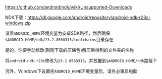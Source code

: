 https://github.com/android/ndk/wiki/Unsupported-Downloads  

NDK下载：https://dl.google.com/android/repository/android-ndk-r23c-windows.zip  

设置`ANDROID_HOME`环境变量为安卓SDK路径，然后确保`$ANDROID_HOME/ndk/23.2.8568313/toolchains`目录存在  

是的，你要手动修改(刚刚下载的压缩包)解压后得到的文件夹的名称  

将`android-ndk-r23c`修改为`23.2.8568313`，并放置到`$ANDROID_HOME/ndk`路径下  

另外，Windows下设置完`ANDROID_HOME`环境变量后，请务必重启电脑  
